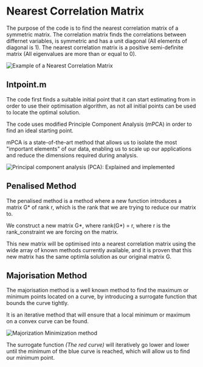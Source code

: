 ﻿# Nearest Correlation Matrix
The purpose of the code is to find the nearest correlation matrix of a symmetric matrix.
The correlation matrix finds the correlations between differnet variables, is symmetric and has a unit diagonal (All elements of diagonal is 1).
The nearest correlation matrix is a positive semi-definite matrix (All eigenvalues are more than or equal to 0).

![Example of a Nearest Correlation Matrix](https://www.researchgate.net/profile/Akeem-Bayo-Kareem/publication/360970258/figure/fig3/AS:1162376376254464@1654143532152/Correlation-Matrix-for-all-the-features-extracted.ppm)

## Intpoint.m

The code first finds a suitable initial point that it can start estimating from in order to use their optimisation algorithm, as not all initial points can be used to locate the optimal solution.

The code uses modified Principle Component Analysis (mPCA) in order to find an ideal starting point.

mPCA is a state-of-the-art method that allows us to isolate the most "important elements" of our data, enabling us to scale up our applications and reduce the dimensions required during analysis.

![Principal component analysis (PCA): Explained and implemented](https://cdn-images-1.medium.com/max/1600/1*V9yJUH9tVrMQI88TuIkCFQ.gif)

## Penalised Method
The penalised method is a method where a new function introduces a matrix G* of rank r, which is the rank that we are trying to reduce our matrix to. 

We construct a new matrix G*, where rank(G*) = r, where r is the rank_constraint we are forcing on the matrix.

This new matrix will be optimised into a nearest correlation matrix using the wide array of known methods currently available, and it is proven that this new matrix has the same optimla solution as our original matrix G.

## Majorisation Method
The majorisation method is a well known method to find the maximum or minimum points located on a curve, by introducing a surrogate function that bounds the curve tightly.

It is an iterative method that will ensure that a local minimum or maximum on a convex curve can be found.

![Majorization Minimization method](https://th.bing.com/th/id/OIP.zpPE6x2LnttA8mPNliDLHgHaCn?w=329&h=123&c=7&r=0&o=5&cb=11&dpr=1.1&pid=1.7)

The surrogate function *(The red curve)* will iteratively go lower and lower until the minimum of the blue curve is reached, which will allow us to find our minimum point.  

